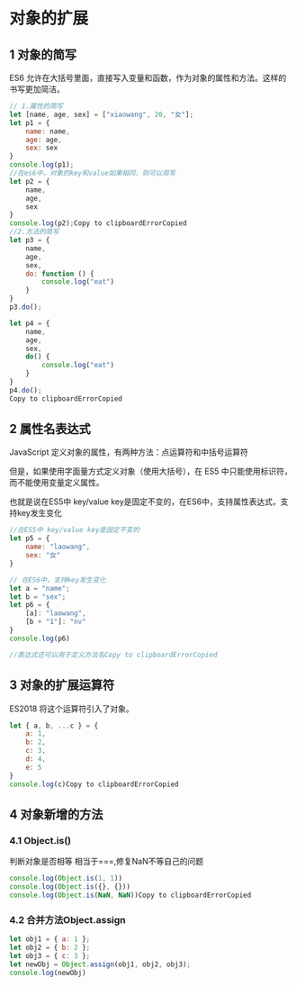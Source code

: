 # 对象的扩展

## 1 对象的简写

ES6 允许在大括号里面，直接写入变量和函数，作为对象的属性和方法。这样的书写更加简洁。

```js
// 1.属性的简写
let [name, age, sex] = ["xiaowang", 20, "女"];
let p1 = {
    name: name,
    age: age,
    sex: sex
}
console.log(p1);
//在es6中，对象的key和value如果相同，则可以简写
let p2 = {
    name,
    age,
    sex
}
console.log(p2);Copy to clipboardErrorCopied
//2.方法的简写
let p3 = {
    name,
    age,
    sex,
    do: function () {
        console.log("eat")
    }
}
p3.do();

let p4 = {
    name,
    age,
    sex,
    do() {
        console.log("eat")
    }
}
p4.do();
Copy to clipboardErrorCopied
```

## 2 属性名表达式

JavaScript 定义对象的属性，有两种方法：点运算符和中括号运算符

但是，如果使用字面量方式定义对象（使用大括号），在 ES5 中只能使用标识符，而不能使用变量定义属性。

也就是说在ES5中 key/value key是固定不变的，在ES6中，支持属性表达式，支持key发生变化

```js
//在ES5中 key/value key是固定不变的
let p5 = {
    name: "laowang",
    sex: "女"
}

// 在ES6中，支持key发生变化
let a = "name";
let b = "sex";
let p6 = {
    [a]: "laowang",
    [b + "1"]: "nv"
}
console.log(p6)

//表达式还可以用于定义方法名Copy to clipboardErrorCopied
```

## 3 对象的扩展运算符

ES2018 将这个运算符引入了对象。

```js
let { a, b, ...c } = {
    a: 1,
    b: 2,
    c: 3,
    d: 4,
    e: 5
}
console.log(c)Copy to clipboardErrorCopied
```

## 4 对象新增的方法

### 4.1 Object.is()

判断对象是否相等 相当于===,修复NaN不等自己的问题

```js
console.log(Object.is(1, 1))
console.log(Object.is({}, {}))
console.log(Object.is(NaN, NaN))Copy to clipboardErrorCopied
```

### 4.2 合并方法Object.assign

```js
let obj1 = { a: 1 };
let obj2 = { b: 2 };
let obj3 = { c: 3 };
let newObj = Object.assign(obj1, obj2, obj3);
console.log(newObj)
```